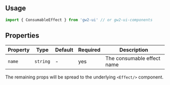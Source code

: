 ## Usage

```js
import { ConsumableEffect } from 'gw2-ui' // or gw2-ui-components
```

## Properties

| Property | Type     | Default | Required | Description                |
| -------- | -------- | ------- | -------- | -------------------------- |
| `name`   | `string` | -       | yes      | The consumable effect name |

The remaining props will be spread to the underlying `<Effect/>` component.
